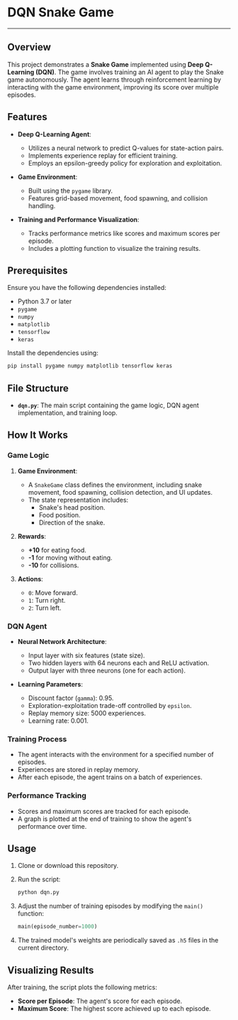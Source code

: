# DQN Snake Game
---

## Overview

This project demonstrates a **Snake Game** implemented using **Deep Q-Learning (DQN)**. The game involves training an AI agent to play the Snake game autonomously. The agent learns through reinforcement learning by interacting with the game environment, improving its score over multiple episodes.

## Features

- **Deep Q-Learning Agent**: 
  - Utilizes a neural network to predict Q-values for state-action pairs.
  - Implements experience replay for efficient training.
  - Employs an epsilon-greedy policy for exploration and exploitation.

- **Game Environment**: 
  - Built using the `pygame` library.
  - Features grid-based movement, food spawning, and collision handling.

- **Training and Performance Visualization**:
  - Tracks performance metrics like scores and maximum scores per episode.
  - Includes a plotting function to visualize the training results.

## Prerequisites

Ensure you have the following dependencies installed:

- Python 3.7 or later
- `pygame`
- `numpy`
- `matplotlib`
- `tensorflow`
- `keras`

Install the dependencies using:

```bash
pip install pygame numpy matplotlib tensorflow keras
```

## File Structure

- **`dqn.py`**: The main script containing the game logic, DQN agent implementation, and training loop.

## How It Works

### Game Logic

1. **Game Environment**:
   - A `SnakeGame` class defines the environment, including snake movement, food spawning, collision detection, and UI updates.
   - The state representation includes:
     - Snake's head position.
     - Food position.
     - Direction of the snake.

2. **Rewards**:
   - **+10** for eating food.
   - **-1** for moving without eating.
   - **-10** for collisions.

3. **Actions**:
   - `0`: Move forward.
   - `1`: Turn right.
   - `2`: Turn left.

### DQN Agent

- **Neural Network Architecture**:
  - Input layer with six features (state size).
  - Two hidden layers with 64 neurons each and ReLU activation.
  - Output layer with three neurons (one for each action).

- **Learning Parameters**:
  - Discount factor (`gamma`): 0.95.
  - Exploration-exploitation trade-off controlled by `epsilon`.
  - Replay memory size: 5000 experiences.
  - Learning rate: 0.001.

### Training Process

- The agent interacts with the environment for a specified number of episodes.
- Experiences are stored in replay memory.
- After each episode, the agent trains on a batch of experiences.

### Performance Tracking

- Scores and maximum scores are tracked for each episode.
- A graph is plotted at the end of training to show the agent's performance over time.

## Usage

1. Clone or download this repository.

2. Run the script:

   ```bash
   python dqn.py
   ```

3. Adjust the number of training episodes by modifying the `main()` function:

   ```python
   main(episode_number=1000)
   ```

4. The trained model's weights are periodically saved as `.h5` files in the current directory.

## Visualizing Results

After training, the script plots the following metrics:
- **Score per Episode**: The agent's score for each episode.
- **Maximum Score**: The highest score achieved up to each episode.

